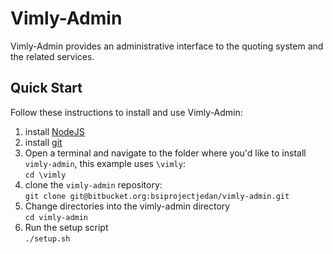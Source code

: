 # Vimly-Admin

Vimly-Admin provides an administrative interface to the quoting system and the related services.

## Quick Start
Follow these instructions to install and use Vimly-Admin:

1. install [NodeJS](https://nodejs.org/)
2. install [git](https://git-scm.com/downloads)
3. Open a terminal and navigate to the folder where you'd like to install `vimly-admin`, this example uses `\vimly`: <br >```cd \vimly```
4. clone the `vimly-admin` repository: <br >```git clone git@bitbucket.org:bsiprojectjedan/vimly-admin.git```
5. Change directories into the vimly-admin directory <br >
    ```cd vimly-admin```
6. Run the setup script<br >
```./setup.sh```

